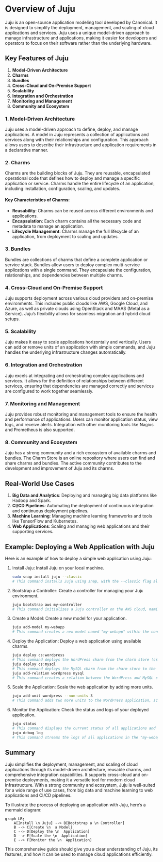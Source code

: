 # Overview of Juju

Juju is an open-source application modeling tool developed by Canonical. It is designed to simplify the deployment, management, and scaling of cloud applications and services. Juju uses a unique model-driven approach to manage infrastructure and applications, making it easier for developers and operators to focus on their software rather than the underlying hardware.

## Key Features of Juju

1. **Model-Driven Architecture**
2. **Charms**
3. **Bundles**
4. **Cross-Cloud and On-Premise Support**
5. **Scalability**
6. **Integration and Orchestration**
7. **Monitoring and Management**
8. **Community and Ecosystem**

### 1. Model-Driven Architecture

Juju uses a model-driven approach to define, deploy, and manage applications. A model in Juju represents a collection of applications and services along with their relationships and configuration. This approach allows users to describe their infrastructure and application requirements in a declarative manner.

### 2. Charms

Charms are the building blocks of Juju. They are reusable, encapsulated operational code that defines how to deploy and manage a specific application or service. Charms handle the entire lifecycle of an application, including installation, configuration, scaling, and updates.

#### Key Characteristics of Charms:

- **Reusability**: Charms can be reused across different environments and applications.
- **Encapsulation**: Each charm contains all the necessary code and metadata to manage an application.
- **Lifecycle Management**: Charms manage the full lifecycle of an application, from deployment to scaling and updates.

### 3. Bundles

Bundles are collections of charms that define a complete application or service stack. Bundles allow users to deploy complex multi-service applications with a single command. They encapsulate the configuration, relationships, and dependencies between multiple charms.

### 4. Cross-Cloud and On-Premise Support

Juju supports deployment across various cloud providers and on-premise environments. This includes public clouds like AWS, Google Cloud, and Azure, as well as private clouds using OpenStack and MAAS (Metal as a Service). Juju’s flexibility allows for seamless migration and hybrid cloud setups.

### 5. Scalability

Juju makes it easy to scale applications horizontally and vertically. Users can add or remove units of an application with simple commands, and Juju handles the underlying infrastructure changes automatically.

### 6. Integration and Orchestration

Juju excels at integrating and orchestrating complex applications and services. It allows for the definition of relationships between different services, ensuring that dependencies are managed correctly and services are configured to work together seamlessly.

### 7. Monitoring and Management

Juju provides robust monitoring and management tools to ensure the health and performance of applications. Users can monitor application status, view logs, and receive alerts. Integration with other monitoring tools like Nagios and Prometheus is also supported.

### 8. Community and Ecosystem

Juju has a strong community and a rich ecosystem of available charms and bundles. The Charm Store is an online repository where users can find and share charms and bundles. The active community contributes to the development and improvement of Juju and its charms.

## Real-World Use Cases

1. **Big Data and Analytics**: Deploying and managing big data platforms like Hadoop and Spark.
2. **CI/CD Pipelines**: Automating the deployment of continuous integration and continuous deployment pipelines.
3. **Machine Learning**: Managing machine learning frameworks and tools like TensorFlow and Kubernetes.
4. **Web Applications**: Scaling and managing web applications and their supporting services.

## Example: Deploying a Web Application with Juju

Here is an example of how to deploy a simple web application using Juju:

1. Install Juju: Install Juju on your local machine.

   ```bash
   sudo snap install juju --classic
   # This command installs Juju using snap, with the --classic flag allowing for classic confinement.
   ```

2. Bootstrap a Controller: Create a controller for managing your Juju environment.

   ```bash
   juju bootstrap aws my-controller
   # This command initializes a Juju controller on the AWS cloud, naming it "my-controller".
   ```

3. Create a Model: Create a new model for your application.

   ```bash
   juju add-model my-webapp
   # This command creates a new model named "my-webapp" within the controller. Models are like namespaces for organizing related applications.
   ```

4. Deploy the Application: Deploy a web application using available charms.

   ```bash
   juju deploy cs:wordpress
   # This command deploys the WordPress charm from the charm store (cs) to the "my-webapp" model.
   juju deploy cs:mysql
   # This command deploys the MySQL charm from the charm store to the "my-webapp" model.
   juju add-relation wordpress mysql
   # This command creates a relation between the WordPress and MySQL charms, configuring them to work together.
   ```

5. Scale the Application: Scale the web application by adding more units.

   ```bash
   juju add-unit wordpress --num-units 3
   # This command adds two more units to the WordPress application, scaling it to a total of three units.
   ```

6. Monitor the Application: Check the status and logs of your deployed application.

   ```bash
   juju status
   # This command displays the current status of all applications and units in the "my-webapp" model.
   juju debug-log
   # This command streams the logs of all applications in the "my-webapp" model, useful for debugging and monitoring.
   ```

## Summary

Juju simplifies the deployment, management, and scaling of cloud applications through its model-driven architecture, reusable charms, and comprehensive integration capabilities. It supports cross-cloud and on-premise deployments, making it a versatile tool for modern cloud infrastructure. With a strong community and ecosystem, Juju is well-suited for a wide range of use cases, from big data and machine learning to web applications and CI/CD pipelines.

To illustrate the process of deploying an application with Juju, here’s a mermaid diagram:

```mermaid
graph LR;
    A[Install \n Juju] --> B[Bootstrap a \n Controller]
    B --> C[Create \n  a Model]
    C --> D[Deploy the \n  Application]
    D --> E[Scale the \n  Application]
    E --> F[Monitor the \n  Application]
```

This comprehensive guide should give you a clear understanding of Juju, its features, and how it can be used to manage cloud applications efficiently.
